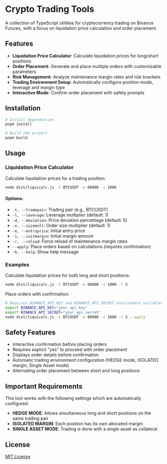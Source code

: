 # Crypto Trading Tools

A collection of TypeScript utilities for cryptocurrency trading on Binance Futures, with a focus on liquidation price calculation and order placement.

## Features

- **Liquidation Price Calculator**: Calculate liquidation prices for long/short positions
- **Order Placement**: Generate and place multiple orders with customizable parameters
- **Risk Management**: Analyze maintenance margin rates and risk brackets
- **Trading Environment Setup**: Automatically configure position mode, leverage and margin type
- **Interactive Mode**: Confirm order placement with safety prompts

## Installation

```bash
# Install dependencies
pnpm install

# Build the project
pnpm build
```

## Usage

### Liquidation Price Calculator

Calculate liquidation prices for a trading position:

```bash
node dist/liquicalc.js -t BTCUSDT -e 60000 -i 1000
```

#### Options:

- `-t, --tradepair`: Trading pair (e.g., BTCUSDT)
- `-l, --leverage`: Leverage multiplier (default: 1)
- `-d, --deviation`: Price deviation percentage (default: 5)
- `-x, --sizemult`: Order size multiplier (default: 1)
- `-e, --entryprice`: Initial entry price
- `-i, --initmargin`: Initial margin amount
- `-r, --reload`: Force reload of maintenance margin rates
- `--apply`: Place orders based on calculations (requires confirmation)
- `-h, --help`: Show help message

### Examples

Calculate liquidation prices for both long and short positions:

```bash
node dist/liquicalc.js -t BTCUSDT -e 60000 -i 1000 -l 5
```

Place orders with confirmation:

```bash
# Requires BINANCE_API_KEY and BINANCE_API_SECRET environment variables
export BINANCE_API_KEY="your_api_key"
export BINANCE_API_SECRET="your_api_secret"
node dist/liquicalc.js -t BTCUSDT -e 60000 -i 1000 -l 5 --apply
```

## Safety Features

- Interactive confirmation before placing orders
- Requires explicit "yes" to proceed with order placement
- Displays order details before confirmation
- Automatic trading environment configuration (HEDGE mode, ISOLATED margin, Single Asset mode)
- Alternating order placement between short and long positions

## Important Requirements

This tool works with the following settings which are automatically configured:

- **HEDGE MODE**: Allows simultaneous long and short positions on the same trading pair
- **ISOLATED MARGIN**: Each position has its own allocated margin
- **SINGLE ASSET MODE**: Trading is done with a single asset as collateral

## License

[MIT License](LICENSE)
